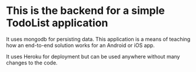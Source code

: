 # This is the backend for a simple TodoList application

It uses mongodb for persisting data. This application is a means
of teaching how an end-to-end solution works for an Android or
iOS app.

It uses Heroku for deployment but can be used anywhere without
many changes to the code.
